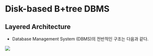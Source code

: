# Disk-based B+tree DBMS
## Layered Architecture

- Database Management System (DBMS)의 전반적인 구조는 다음과 같다.

<img src="https://raw.githubusercontent.com/Jin5823/Git-Test/master/src/img_24.JPG" />
